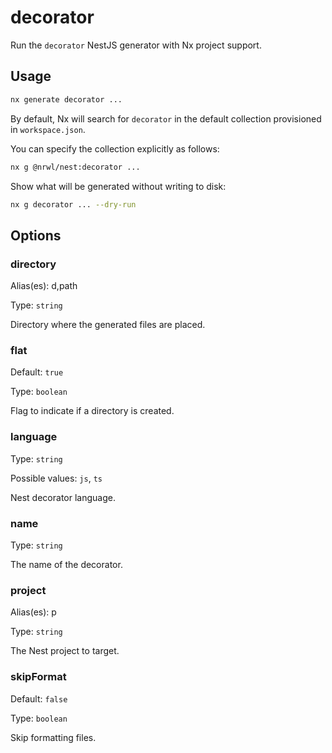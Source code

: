 # decorator

Run the `decorator` NestJS generator with Nx project support.

## Usage

```bash
nx generate decorator ...
```

By default, Nx will search for `decorator` in the default collection provisioned in `workspace.json`.

You can specify the collection explicitly as follows:

```bash
nx g @nrwl/nest:decorator ...
```

Show what will be generated without writing to disk:

```bash
nx g decorator ... --dry-run
```

## Options

### directory

Alias(es): d,path

Type: `string`

Directory where the generated files are placed.

### flat

Default: `true`

Type: `boolean`

Flag to indicate if a directory is created.

### language

Type: `string`

Possible values: `js`, `ts`

Nest decorator language.

### name

Type: `string`

The name of the decorator.

### project

Alias(es): p

Type: `string`

The Nest project to target.

### skipFormat

Default: `false`

Type: `boolean`

Skip formatting files.
